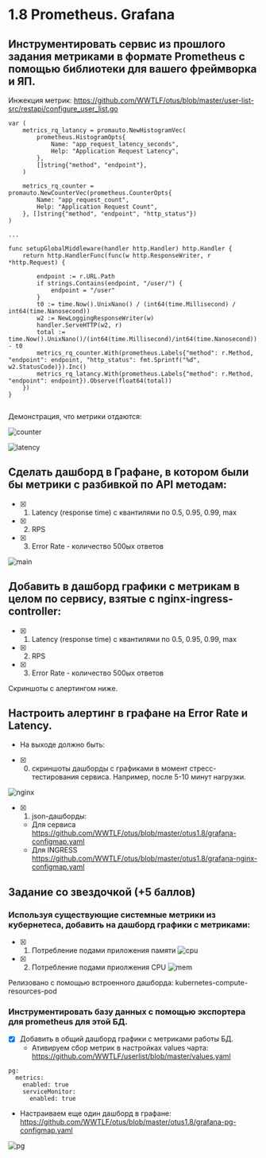 # 1.8 Prometheus. Grafana
## Инструментировать сервис из прошлого задания метриками в формате Prometheus с помощью библиотеки для вашего фреймворка и ЯП.

Инжекция метрик:
https://github.com/WWTLF/otus/blob/master/user-list-src/restapi/configure_user_list.go
```
var (
	metrics_rq_latancy = promauto.NewHistogramVec(
		prometheus.HistogramOpts{
			Name: "app_request_latency_seconds",
			Help: "Application Request Latency",
		},
		[]string{"method", "endpoint"},
	)

	metrics_rq_counter = promauto.NewCounterVec(prometheus.CounterOpts{
		Name: "app_request_count",
		Help: "Application Request Count",
	}, []string{"method", "endpoint", "http_status"})
)

...

func setupGlobalMiddleware(handler http.Handler) http.Handler {
	return http.HandlerFunc(func(w http.ResponseWriter, r *http.Request) {

		endpoint := r.URL.Path
		if strings.Contains(endpoint, "/user/") {
			endpoint = "/user"
		}
		t0 := time.Now().UnixNano() / (int64(time.Millisecond) / int64(time.Nanosecond))
		w2 := NewLoggingResponseWriter(w)
		handler.ServeHTTP(w2, r)
		total := time.Now().UnixNano()/(int64(time.Millisecond)/int64(time.Nanosecond)) - t0
		metrics_rq_counter.With(prometheus.Labels{"method": r.Method, "endpoint": endpoint, "http_status": fmt.Sprintf("%d", w2.StatusCode)}).Inc()
		metrics_rq_latancy.With(prometheus.Labels{"method": r.Method, "endpoint": endpoint}).Observe(float64(total))
	})
}


```

Демонстрация, что метрики отдаются:

![counter](https://github.com/WWTLF/otus/blob/master/otus1.8/counter.png)

![latency](https://github.com/WWTLF/otus/blob/master/otus1.8/Hist.png)


## Сделать дашборд в Графане, в котором были бы метрики с разбивкой по API методам:
  - [x] 1. Latency (response time) с квантилями по 0.5, 0.95, 0.99, max
  - [x] 2. RPS
  - [x] 3. Error Rate - количество 500ых ответов
  
 ![main](https://github.com/WWTLF/otus/blob/master/otus1.8/main_dash_board.png)

## Добавить в дашборд графики с метрикам в целом по сервису, взятые с nginx-ingress-controller:
  - [x] 1. Latency (response time) с квантилями по 0.5, 0.95, 0.99, max
  - [x] 2. RPS
  - [x] 3. Error Rate - количество 500ых ответов

Скриншоты с алертингом ниже.
  
## Настроить алертинг в графане на Error Rate и Latency.

- На выходе должно быть:
 - [x] 0) скриншоты дашборды с графиками в момент стресс-тестирования сервиса. Например, после 5-10 минут нагрузки.
 
![nginx](https://github.com/WWTLF/otus/blob/master/otus1.8/NGINX_dash_board.png)
 
 - [x] 1) json-дашборды:
   - Для сервиса https://github.com/WWTLF/otus/blob/master/otus1.8/grafana-configmap.yaml 
   - Для INGRESS https://github.com/WWTLF/otus/blob/master/otus1.8/grafana-nginx-configmap.yaml 

## Задание со звездочкой (+5 баллов)
### Используя существующие системные метрики из кубернетеса, добавить на дашборд графики с метриками:
  - [x] 1. Потребление подами приложения памяти
![cpu](https://github.com/WWTLF/otus/blob/master/otus1.8/cpu.png)
  - [x] 2. Потребление подами приолжения CPU
![mem](https://github.com/WWTLF/otus/blob/master/otus1.8/mem.png)

Релизовано с помощью встроенного дашборда: kubernetes-compute-resources-pod

  

### Инструментировать базу данных с помощью экспортера для prometheus для этой БД.
- [x] Добавить в общий дашборд графики с метриками работы БД.
  - Ативируем сбор метрик в настройках values чарта: https://github.com/WWTLF/userlist/blob/master/values.yaml
```
pg:
  metrics:
    enabled: true
    serviceMonitor:
      enabled: true
```
 - Настраиваем еще один дашборд в графане: https://github.com/WWTLF/otus/blob/master/otus1.8/grafana-pg-configmap.yaml
 
 ![pg](https://github.com/WWTLF/otus/blob/master/otus1.8/pg.png)
